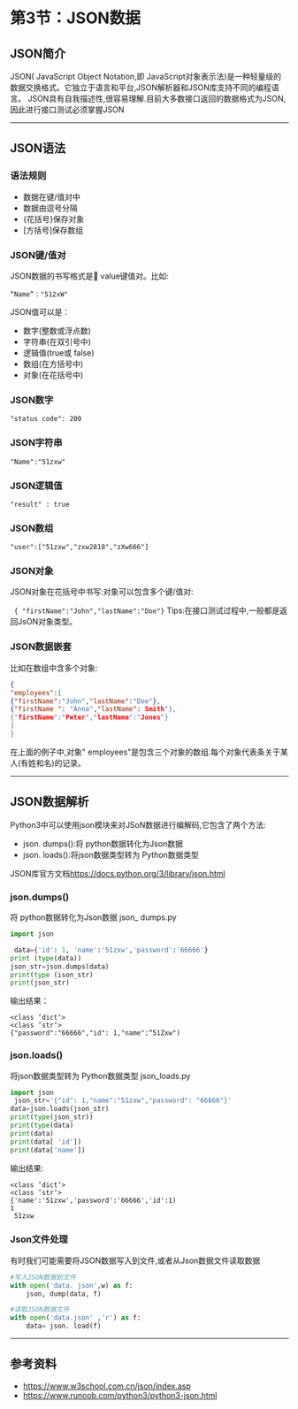 # 第3节：JSON数据

## JSON简介


JSON( JavaScript Object Notation,即 JavaScript对象表示法)是一种轻量级的数据交换格式。它独立于语言和平台,JSON解析器和JSON库支持不同的编程语言。
JSON具有自我描述性,很容易理解.目前大多数接口返回的数据格式为JSON,因此进行接口测试必须掌握JSON

---

## JSON语法


### 语法规则

* 数据在键/值对中
* 数据由逗号分隔
* {花括号}保存对象
* [方括号]保存数组

### JSON键/值对

JSON数据的书写格式是:key: value键值对。比如:

    “Name”："512xW"

JSON值可以是：
* 数字(整数或浮点数)
* 字符串(在双引号中)
* 逻辑值(true或 false)
* 数组(在方括号中)
* 对象(在花括号中)

### JSON数字

    "status code": 200

### JSON字符串

    "Name":"51zxw"
### JSON逻辑值

    "result" : true

### JSON数组

    "user":["51zxw","zxw2818","zXw666"]
### JSON对象

JSON对象在花括号中书写:对象可以包含多个键/值对:

  ``` { "firstName":"John","lastName":"Doe"}```
Tips:在接口测试过程中,一般都是返回JsON对象类型。



### JSON数据嵌套

比如在数组中含多个对象:

```json
{
"employees":[
{"firstName":"John","lastName":"Doe"},
{"firstName ": "Anna","lastName": Smith"},
{"firstName":"Peter","lastName":"Jones"}
]
}
```
在上面的例子中,对象" employees"是包含三个对象的数组.每个对象代表条关于某人(有姓和名)的记录。

---

## JSON数据解析


Python3中可以使用json模块来对JSoN数据进行编解码,它包含了两个方法:
*  json. dumps():将 python数据转化为Json数据
*  json. loads():将json数据类型转为 Python数据类型

JSON库官方文档<https://docs.python.org/3/library/json.html>

### json.dumps()

将 python数据转化为Json数据 json_ dumps.py

```Python
import json

 data={'id': 1, 'name':'51zxw','password':'66666'}
print (type(data))
json_str=json.dumps(data)
print(type (ison_str)
print(json_str)
```
输出结果：

    <class ’dict‘>
    <class ’str‘>
    {"password":"66666","id": 1,"name":“51Zxw")

### json.loads()

将json数据类型转为 Python数据类型 json_loads.py

```Python
import json
 json_str='{"id": 1,"name":"51zxw","password": "66666"}'
data=json.loads(json_str)
print(type(json_str))
print(type(data)
print(data)
print(data[ 'id'])
print(data['name'])
```
输出结果:   

    <class ’dict‘>
    <class ’str‘>
    {'name':'51zxw','password':'66666','id':1)
    1
     51zxw

### Json文件处理

有时我们可能需要将JSON数据写入到文件,或者从Json数据文件读取数据

```Python
#写入JSON数据到文件
with open('data. json',w) as f:
    json, dump(data, f)

#读取JSON数据文件
with open('data.json' ,'r') as f:
    data= json. load(f)
```

---
## 参考资料

* <https://www.w3school.com.cn/json/index.asp>
* <https://www.runoob.com/python3/python3-json.html>





